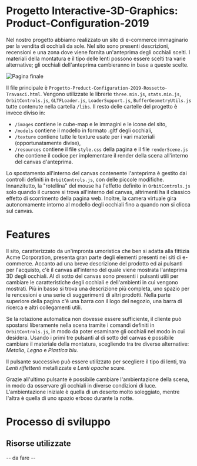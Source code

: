 # Progetto Interactive-3D-Graphics: Product-Configuration-2019

Nel nostro progetto abbiamo realizzato un sito di e-commerce immaginario per la vendita di occhiali da sole. Nel sito sono presenti descrizioni, recensioni e una zona dove viene fornita un'anteprima degli occhiali scelti. I materiali della montatura e il tipo delle lenti possono essere scelti tra varie alternative; gli occhiali dell'anteprima cambieranno in base a queste scelte.

![Pagina finale](https://raw.githubusercontent.com/interactive3dgraphicscourse-uniud-2019/product-configuration-2019-travasci-rossetto/master/screenshots/pagina%20finale.png)

Il file principale è `Progetto-Product-Configuration-2019-Rossetto-Travasci.html`. Vengono utilizzate le librerie `three.min.js`, `stats.min.js`, `OrbitControls.js`, `GLTFLoader.js`, `LoaderSupport.js`, `BufferGeometryUtils.js` tutte contenute nella cartella `/libs`. 
Il resto delle cartelle del progetto è invece diviso in:
- `/images` contiene le cube-map e le immagini e le icone del sito,
- `/models` contiene il modello in formato .gltf degli occhiali,
- `/texture` contiene tutte le texture usate per i vari materiali (opportunatamente divise),
- `/resources` contiene il file `style.css` della pagina  e il file `renderScene.js` che contiene il codice per implementare il render della scena all'interno del canvas d'anteprima.

Lo spostamento all'interno del canvas contenente l'anteprima è gestito dai controlli definiti in `OrbitControls.js`, con delle piccole modifiche. Innanzitutto, la "rotellina" del mouse ha l'effetto definito in `OrbitControls.js` solo quando il cursore si trova all'interno del canvas, altrimenti ha il classico effetto di scorrimento della pagina web. Inoltre, la camera virtuale gira autonomamente intorno al modello degli occhiali fino a quando non si clicca sul canvas.

# Features

Il sito, caratterizzato da un'impronta umoristica che ben si adatta alla fittizia Acme Corporation, presenta gran parte degli elementi presenti nei siti di e-commerce. Accanto ad una breve descrizione del prodotto ed ai pulsanti per l'acquisto, c'è il canvas all'interno del quale viene mostrata l'anteprima 3D degli occhiali. Al di sotto del canvas sono presenti i pulsanti utili per cambiare le caratteristiche degli occhiali e dell'ambienti in cui vengono mostrati. Più in basso si trova una descrizione più completa, uno spazio per le rencesioni e una serie di suggerimenti di altri prodotti. Nella parte superiore della pagina c'è una barra con il logo del negozio, una barra di ricerca e altri collegamenti utili.

Se la rotazione automatica non dovesse essere sufficiente, il cliente può spostarsi liberamente nella scena tramite i comandi definiti in `OrbitControls.js`, in modo da poter esaminare gli occhiali nel modo in cui desidera.
Usando i primi tre pulsanti al di sotto del canvas è possibile cambiare il materiale della montatura, scegliendo tra tre diverse alternative: *Metallo*, *Legno* e *Plastica blu*.

Il pulsante successivo può essere utilizzato per scegliere il tipo di lenti, tra *Lenti riflettenti* metallizzate e *Lenti opache* scure.

Grazie all'ultimo pulsante è possibile cambiare l'ambientazione della scena, in modo da osservare gli occhiali in diverse condizioni di luce. L'ambientazione iniziale è quella di un deserto molto soleggiato, mentre l'altra è quella di uno spazio erboso durante la notte.

# Processo di sviluppo

## Risorse utilizzate

-- da fare --
